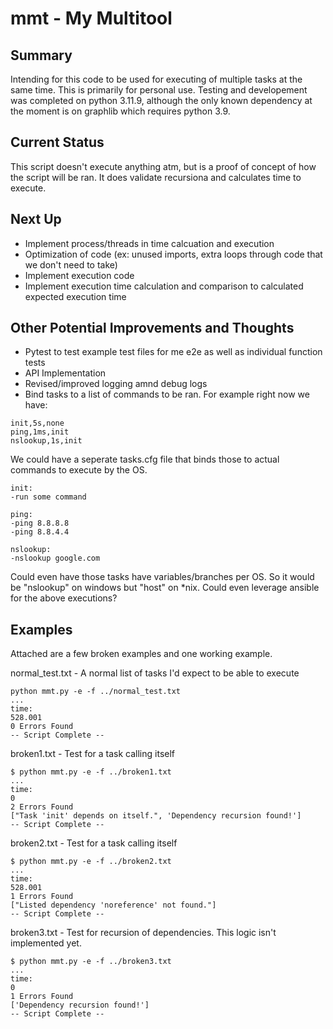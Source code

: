 # mmt - My Multitool 

## Summary
Intending for this code to be used for executing of multiple tasks at the same time. 
This is primarily for personal use. 
Testing and developement was completed on python 3.11.9, although the only known dependency at 
the moment is on graphlib which requires python 3.9. 

## Current Status
This script doesn't execute anything atm, but is a proof of concept of how the script will be ran. 
It does validate recursiona and calculates time to execute. 

## Next Up
* Implement process/threads in time calcuation and execution
* Optimization of code (ex: unused imports, extra loops through code that we don't need to take)
* Implement execution code 
* Implement execution time calculation and comparison to calculated expected execution time


## Other Potential Improvements and Thoughts
* Pytest to test example test files for me e2e as well as individual function tests
* API Implementation
* Revised/improved logging amnd debug logs
* Bind tasks to a list of commands to be ran. For example right now we have:
```
init,5s,none
ping,1ms,init
nslookup,1s,init
```
We could have a seperate tasks.cfg file that binds those to actual commands to execute by the OS. 
```
init:
-run some command

ping:
-ping 8.8.8.8
-ping 8.8.4.4

nslookup:
-nslookup google.com
```

Could even have those tasks have variables/branches per OS. So it would be "nslookup" on windows but "host" on *nix.
Could even leverage ansible for the above executions? 

## Examples
Attached are a few broken examples and one working example. 

normal_test.txt - A normal list of tasks I'd expect to be able to execute
```
python mmt.py -e -f ../normal_test.txt
...
time:
528.001
0 Errors Found
-- Script Complete --
```

broken1.txt - Test for a task calling itself
```
$ python mmt.py -e -f ../broken1.txt
...
time:
0
2 Errors Found
["Task 'init' depends on itself.", 'Dependency recursion found!']
-- Script Complete --
```

broken2.txt - Test for a task calling itself
```
$ python mmt.py -e -f ../broken2.txt
...
time:
528.001
1 Errors Found
["Listed dependency 'noreference' not found."]
-- Script Complete --
```

broken3.txt - Test for recursion of dependencies. This logic isn't implemented yet. 
```
$ python mmt.py -e -f ../broken3.txt
...
time:
0
1 Errors Found
['Dependency recursion found!']
-- Script Complete --
```